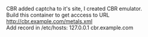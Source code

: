 CBR added captcha to it's site, I created CBR emulator.
<br>Build this container to get acccess to URL http://cbr.example.com/metals.xml
<br>Add record in /etc/hosts: 127.0.0.1 cbr.example.com
